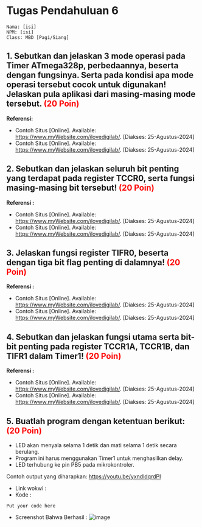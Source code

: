 

# Tugas Pendahuluan 6

```text
Nama: [isi]
NPM: [isi]
Class: MBD [Pagi/Siang]
```

## 1. Sebutkan dan jelaskan 3 mode operasi pada Timer ATmega328p, perbedaannya, beserta dengan fungsinya. Serta pada kondisi apa mode operasi tersebut cocok untuk digunakan! Jelaskan pula aplikasi dari masing-masing mode tersebut. <span style="color:red;">(20 Poin)</span>

**Referensi:**
- Contoh Situs [Online]. Available: https://www.myWebsite.com/ilovedigilab/. [Diakses: 25-Agustus-2024]
- Contoh Situs [Online]. Available: https://www.myWebsite.com/ilovedigilab/. [Diakses: 25-Agustus-2024]

## 2. Sebutkan dan jelaskan seluruh bit penting yang terdapat pada register TCCR0, serta fungsi masing-masing bit tersebut! <span style="color:red;">(20 Poin)</span>

**Referensi :**
- Contoh Situs [Online]. Available: https://www.myWebsite.com/ilovedigilab/. [Diakses: 25-Agustus-2024]
- Contoh Situs [Online]. Available: https://www.myWebsite.com/ilovedigilab/. [Diakses: 25-Agustus-2024]

## 3. Jelaskan fungsi register TIFR0, beserta dengan tiga bit flag penting di dalamnya! <span style="color:red;">(20 Poin)</span>

**Referensi :**
- Contoh Situs [Online]. Available: https://www.myWebsite.com/ilovedigilab/. [Diakses: 25-Agustus-2024]
- Contoh Situs [Online]. Available: https://www.myWebsite.com/ilovedigilab/. [Diakses: 25-Agustus-2024]


## 4. Sebutkan dan jelaskan fungsi utama serta bit-bit penting pada register TCCR1A, TCCR1B, dan TIFR1 dalam Timer1! <span style="color:red;">(20 Poin)</span>

**Referensi :**
- Contoh Situs [Online]. Available: https://www.myWebsite.com/ilovedigilab/. [Diakses: 25-Agustus-2024]
- Contoh Situs [Online]. Available: https://www.myWebsite.com/ilovedigilab/. [Diakses: 25-Agustus-2024]


## 5. Buatlah program dengan ketentuan berikut: <span style="color:red;">(20 Poin)</span>
- LED akan menyala selama 1 detik dan mati selama 1 detik secara berulang.
- Program ini harus menggunakan Timer1 untuk menghasilkan delay.
- LED terhubung ke pin PB5 pada mikrokontroler. 

Contoh output yang diharapkan:
https://youtu.be/yxndldqrdPI

- Link wokwi :
- Kode : 
```
Put your code here
```
- Screenshot Bahwa Berhasil : 
![image](https://hackmd.io/_uploads/B1AlUiTK1g.png)
